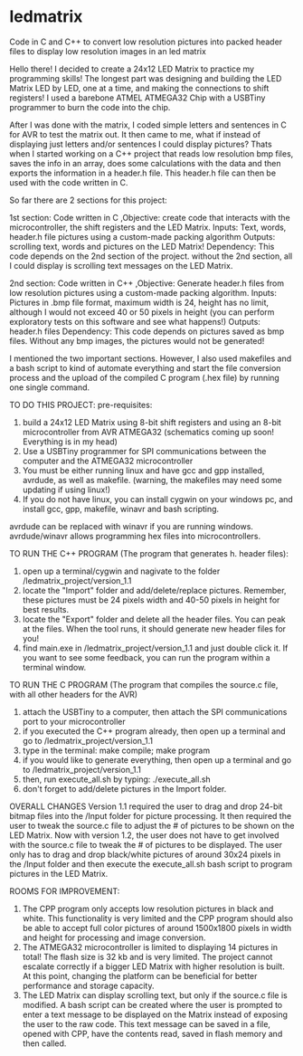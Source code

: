# ledmatrix
Code in C and C++ to convert low resolution pictures into packed header files to display low resolution images in an led matrix

Hello there! I decided to create a 24x12 LED Matrix to practice my programming skills! The longest part was designing and building the LED Matrix LED by LED, one at a time, and making the connections to shift registers! I used a barebone ATMEL ATMEGA32 Chip with a USBTiny programmer to burn the code into the chip.

After I was done with the matrix, I coded simple letters and sentences in C for AVR to test the matrix out. It then came to me, what if instead of displaying just letters and/or sentences I could display pictures? Thats when I started working on a C++ project that reads low resolution bmp files, saves the info in an array, does some calculations with the data and then exports the information in a header.h file. This header.h file can then be used with the code written in C.

So far there are 2 sections for this project:

1st section: Code written in C
,Objective: create code that interacts with the microcontroller, the shift registers and the LED Matrix.
Inputs: Text, words, header.h file pictures using a custom-made packing algorithm
Outputs: scrolling text, words and pictures on the LED Matrix!
Dependency: This code depends on the 2nd section of the project. without the 2nd section, all I could display is scrolling text messages on the LED Matrix.

2nd section: Code written in C++
,Objective: Generate header.h files from low resolution pictures using a custom-made packing algorithm.
Inputs: Pictures in .bmp file format, maximum width is 24, height has no limit, although I would not exceed 40 or 50 pixels in height (you can perform exploratory tests on this software and see what happens!)
Outputs: header.h files
Dependency: This code depends on pictures saved as bmp files. Without any bmp images, the pictures would not be generated!

I mentioned the two important sections. However, I also used makefiles and a bash script to kind of automate everything and start the file conversion process and the upload of the compiled C program (.hex file) by running one single command.

TO DO THIS PROJECT:
pre-requisites:
1) build a 24x12 LED Matrix using 8-bit shift registers and using an 8-bit microcontroller from AVR ATMEGA32 (schematics coming up soon! Everything is in my head)
2) Use a USBTiny programmer for SPI communications between the computer and the ATMEGA32 microcontroller
3) You must be either running linux and have gcc and gpp installed, avrdude, as well as makefile. (warning, the makefiles may need some updating if using linux!)
4) If you do not have linux, you can install cygwin on your windows pc, and install gcc, gpp, makefile, winavr and bash scripting.

avrdude can be replaced with winavr if you are running windows. avrdude/winavr allows programming hex files into microcontrollers.

TO RUN THE C++ PROGRAM (The program that generates h. header files):
1) open up a terminal/cygwin and nagivate to the folder /ledmatrix_project/version_1.1
2) locate the "Import" folder and add/delete/replace pictures. Remember, these pictures must be 24 pixels width and 40-50 pixels in height for best results.
3) locate the "Export" folder and delete all the header files. You can peak at the files. When the tool runs, it should generate new header files for you!
4) find main.exe in /ledmatrix_project/version_1.1 and just double click it. If you want to see some feedback, you can run the program within a terminal window.

TO RUN THE C PROGRAM (The program that compiles the source.c file, with all other headers for the AVR)
1) attach the USBTiny to a computer, then attach the SPI communications port to your microcontroller
2) if you executed the C++ program already, then open up a terminal and go to /ledmatrix_project/version_1.1
3) type in the terminal: make compile; make program
4) if you would like to generate everything, then open up a terminal and go to /ledmatrix_project/version_1.1
5) then, run execute_all.sh by typing: ./execute_all.sh
6) don't forget to add/delete pictures in the Import folder.

OVERALL CHANGES
Version 1.1 required the user to drag and drop 24-bit bitmap files into the /Input folder for picture processing. It then required the user to tweak the source.c file to adjust the # of pictures to be shown on the LED Matrix.
Now with version 1.2, the user does not have to get involved with the source.c file to tweak the # of pictures to be displayed. The user only has to drag and drop black/white pictures of around 30x24 pixels in the /Input folder and then execute the execute_all.sh bash script to program pictures in the LED Matrix.

ROOMS FOR IMPROVEMENT:
1)	The CPP program only accepts low resolution pictures in black and white. This functionality is very limited and the CPP program should also be able to accept full color pictures of around 1500x1800 pixels in width and height for processing and image conversion.
2)	The ATMEGA32 microcontroller is limited to displaying 14 pictures in total! The flash size is 32 kb and is very limited. The project cannot escalate correctly if a bigger LED Matrix with higher resolution is built. At this point, changing the platform can be beneficial for better performance and storage capacity.
3)	The LED Matrix can display scrolling text, but only if the source.c file is modified. A bash script can be created where the user is prompted to enter a text message to be displayed on the Matrix instead of exposing the user to the raw code. This text message can be saved in a file, opened with CPP, have the contents read, saved in flash memory and then called.

